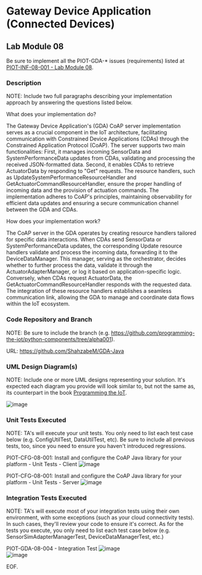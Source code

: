 # Gateway Device Application (Connected Devices)

## Lab Module 08

Be sure to implement all the PIOT-GDA-* issues (requirements) listed at [PIOT-INF-08-001 - Lab Module 08](https://github.com/orgs/programming-the-iot/projects/1#column-10488501).

### Description

NOTE: Include two full paragraphs describing your implementation approach by answering the questions listed below.

What does your implementation do? 

The Gateway Device Application's (GDA) CoAP server implementation serves as a crucial component in the IoT architecture, facilitating communication with Constrained Device Applications (CDAs) through the Constrained Application Protocol (CoAP). The server supports two main functionalities: First, it manages incoming SensorData and SystemPerformanceData updates from CDAs, validating and processing the received JSON-formatted data. Second, it enables CDAs to retrieve ActuatorData by responding to "Get" requests. The resource handlers, such as UpdateSystemPerformanceResourceHandler and GetActuatorCommandResourceHandler, ensure the proper handling of incoming data and the provision of actuation commands. The implementation adheres to CoAP's principles, maintaining observability for efficient data updates and ensuring a secure communication channel between the GDA and CDAs.

How does your implementation work?

The CoAP server in the GDA operates by creating resource handlers tailored for specific data interactions. When CDAs send SensorData or SystemPerformanceData updates, the corresponding Update resource handlers validate and process the incoming data, forwarding it to the DeviceDataManager. This manager, serving as the orchestrator, decides whether to further process the data, validate it through the ActuatorAdapterManager, or log it based on application-specific logic. Conversely, when CDAs request ActuatorData, the GetActuatorCommandResourceHandler responds with the requested data. The integration of these resource handlers establishes a seamless communication link, allowing the GDA to manage and coordinate data flows within the IoT ecosystem.

### Code Repository and Branch

NOTE: Be sure to include the branch (e.g. https://github.com/programming-the-iot/python-components/tree/alpha001).

URL: https://github.com/ShahzabeM/GDA-Java

### UML Design Diagram(s)

NOTE: Include one or more UML designs representing your solution. It's expected each
diagram you provide will look similar to, but not the same as, its counterpart in the
book [Programming the IoT](https://learning.oreilly.com/library/view/programming-the-internet/9781492081401/).

![image](https://github.com/JadEletry/book-exercise-docs/assets/71851213/491d2dff-1715-4f41-b16c-510122e59740)

### Unit Tests Executed

NOTE: TA's will execute your unit tests. You only need to list each test case below
(e.g. ConfigUtilTest, DataUtilTest, etc). Be sure to include all previous tests, too,
since you need to ensure you haven't introduced regressions.

PIOT-CFG-08-001: Install and configure the CoAP Java library for your platform - Unit Tests - Client
![image](https://github.com/JadEletry/book-exercise-docs/assets/71851213/f0ee4700-a86b-432c-b560-d5b0dfcf453c)<br>

PIOT-CFG-08-001: Install and configure the CoAP Java library for your platform - Unit Tests - Server
![image](https://github.com/JadEletry/book-exercise-docs/assets/71851213/c3d54827-0aa7-4345-8ba0-19c1925576f3)


### Integration Tests Executed

NOTE: TA's will execute most of your integration tests using their own environment, with
some exceptions (such as your cloud connectivity tests). In such cases, they'll review
your code to ensure it's correct. As for the tests you execute, you only need to list each
test case below (e.g. SensorSimAdapterManagerTest, DeviceDataManagerTest, etc.)

PIOT-GDA-08-004 - Integration Test
![image](https://github.com/JadEletry/book-exercise-docs/assets/71851213/92ba3552-c6a7-41cb-baf0-695d3162db61)<br>
![image](https://github.com/JadEletry/book-exercise-docs/assets/71851213/4dd279b3-69ab-4694-bd9b-47e3d023bb98)


EOF.

